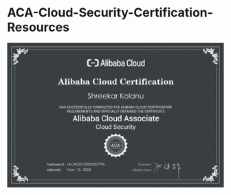 # ACA-Cloud-Security-Certification-Resources

![](https://github.com/Skillz619/ACA-Cloud-Security-Certification-Resources/blob/main/Certificate/Shreekar%20ACA%20Cloud%20Security%20Certified.png)
